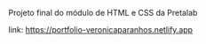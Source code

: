 Projeto final do módulo de HTML e CSS da Pretalab

link: https://portfolio-veronicaparanhos.netlify.app
